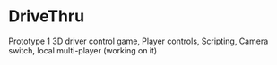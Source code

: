# DriveThru
Prototype 1
3D driver control game,
Player controls,
Scripting,
Camera switch,
local multi-player (working on it)
